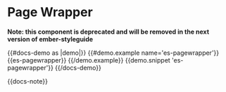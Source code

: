 # Page Wrapper

**Note: this component is deprecated and will be removed in the next version of ember-styleguide**

{{#docs-demo as |demo|}}
  {{#demo.example name='es-pagewrapper'}}
    {{es-pagewrapper}}
  {{/demo.example}}
  {{demo.snippet 'es-pagewrapper'}}
{{/docs-demo}}

{{docs-note}}
